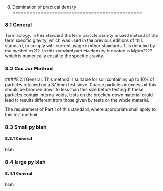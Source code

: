 8. Detmination of practical density
==============================================

### 8.1 General

Terminology. In this standard the term particle density is used instead of the term specific gravity, which was used in the previous editions of this standard, to comply with current usage in other standards. It is denoted by the symbol ps???. In this standard particle density is quoted in Mg/m3??? which is numerically equal to the specific gravity.

### 8.2 Gas Jar Method 

####8.2.1 General. This method is suitable for soil containing up to 10% of particles retained on a 37.5mm test sieve. Coarse particles in excess of this should be brocken down to less than this size before testing. If these particles contain internal voids, tests on the brocken-down material could lead to results different from those given by tests on the whole material. 

The requirement of Part 1 of this standard, where appropriate shall apply to this test method.



### 8.3 Small py blah

#### 8.3.1 General
blah


### 8.4 large py blah

#### 8.4.1 General
blah









